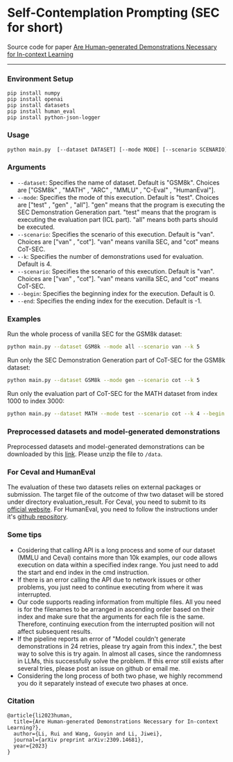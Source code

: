 # Self-Contemplation Prompting (SEC for short)

Source code for paper [Are Human-generated Demonstrations Necessary for In-context Learning](https://arxiv.org/abs/2309.14681)

---------

### Environment Setup

```
pip install numpy
pip install openai
pip install datasets
pip install human_eval
pip install python-json-logger
```

### Usage

```sh
python main.py  [--dataset DATASET] [--mode MODE] [--scenario SCENARIO] [--k K] [--begin BEGIN] [--end END--end]
```

### Arguments

- `--dataset`: Specifies the name of dataset. Default is "GSM8k". Choices are ["GSM8k" , "MATH" , "ARC" , "MMLU" , "C-Eval" , "HumanEval"].
- `--mode`: Specifies the mode of this execution. Default is "test". Choices are ["test" , "gen" , "all"]. "gen" means that the program is executing the SEC Demonstration Generation part. "test" means that the program is executing the evaluation part (ICL part). "all" means both parts should be executed.
- `--scenario`: Specifies the scenario of this execution. Default is "van". Choices are ["van" , "cot"]. "van" means vanilla SEC, and "cot" means CoT-SEC.
- `--k`: Specifies the number of demonstrations used for evaluation. Default is 4.
- `--scenario`: Specifies the scenario of this execution. Default is "van". Choices are ["van" , "cot"]. "van" means vanilla SEC, and "cot" means CoT-SEC.
- `--begin`: Specifies the beginning index for the execution. Default is 0.
- `--end`: Specifies the ending index for the execution. Default is -1.

### Examples

Run the whole process of vanilla SEC for the GSM8k dataset:

```sh
python main.py --dataset GSM8k --mode all --scenario van --k 5 
```

Run only the SEC Demonstration Generation part of CoT-SEC for the GSM8k dataset:

```sh
python main.py --dataset GSM8k --mode gen --scenario cot --k 5 
```

Run only the evaluation part of CoT-SEC for the MATH dataset from index 1000 to index 3000:

```sh  
python main.py --dataset MATH --mode test --scenario cot --k 4 --begin 1000 --end 3000
```

### Preprocessed datasets and model-generated demonstrations

Preprocessed datasets and model-generated demonstrations can be downloaded by this [link](https://drive.google.com/file/d/1ZCD0a_nmkPxWv2FlG6QN0uJ1kZ9nNRej/view?usp=share_link). Please unzip the file to `/data`.

### For Ceval and HumanEval

The evaluation of these two datasets relies on external packages or submission. The target file of the outcome of thw two dataset will be stored under directory evaluation_result. For Ceval, you need to submit to its [official website](https://cevalbenchmark.com). For HumanEval, you need to follow the instructions under it's [github repository](https://github.com/openai/human-eval).

### Some tips

- Cosidering that calling API is a long process and some of our dataset (MMLU and Ceval) contains more than 10k examples, our code allows execution on data within a specified index range. You just need to add the start and end index in the cmd instruction.
- If there is an error calling the API due to network issues or other problems, you just need to continue executing from where it was interrupted.
- Our code supports reading information from multiple files. All you need is for the filenames to be arranged in ascending order based on their index and make sure that the arguments for each file is the same. Therefore, continuing execution from the interrupted position will not affect subsequent results.
- If the pipeline reports  an error of "Model couldn't generate demonstrations in 24 retries, please try again from this index.", the best way to solve this is try again. In almost all cases, since the randomness in LLMs, this successfully solve the problem. If this error still exists after several tries, please post an issue on github or email me.
- Considering the long process of both two phase, we highly recommend you do it separately instead of execute two phases at once.

### Citation

```
@article{li2023human,
  title={Are Human-generated Demonstrations Necessary for In-context Learning?},
  author={Li, Rui and Wang, Guoyin and Li, Jiwei},
  journal={arXiv preprint arXiv:2309.14681},
  year={2023}
}
```